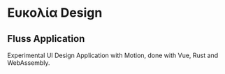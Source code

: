 # Ευκολία Design

## Fluss Application

Experimental UI Design Application with Motion, done with Vue, Rust and WebAssembly.

